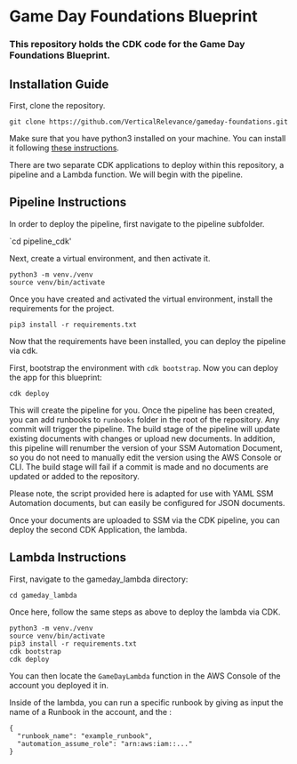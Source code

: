 # Game Day Foundations Blueprint

### This repository holds the CDK code for the Game Day Foundations Blueprint.

## Installation Guide
First, clone the repository.

`git clone https://github.com/VerticalRelevance/gameday-foundations.git`

Make sure that you have python3 installed on your machine. You can install it following [these instructions](https://www.python.org/downloads/). 

There are two separate CDK applications to deploy within this repository, a pipeline and a Lambda function. We will begin with the pipeline.

## Pipeline Instructions

In order to deploy the pipeline, first navigate to the pipeline subfolder.

`cd pipeline_cdk'

Next, create a virtual environment, and then activate it. 

```
python3 -m venv./venv
source venv/bin/activate
```

Once you have created and activated the virtual environment, install the requirements for the project.

`pip3 install -r requirements.txt`

Now that the requirements have been installed, you can deploy the pipeline via cdk.

First, bootstrap the environment with `cdk bootstrap`. Now you can deploy the app for this blueprint:

`cdk deploy`

This will create the pipeline for you. Once the pipeline has been created, you can add runbooks to `runbooks` folder in the root of the 
repository. Any commit will trigger the pipeline. The build stage of the pipeline will update existing documents with changes or upload new documents. In addition, this pipeline will renumber the version of your SSM Automation Document, so you do not need to manually edit the version using the AWS Console or CLI. The build stage will fail if a commit is made and no documents are updated or added to the repository.

Please note, the script provided here is adapted for use with YAML SSM Automation documents, but can easily be configured for JSON documents. 

Once your documents are uploaded to SSM via the CDK pipeline, you can deploy the second CDK Application, the lambda.

## Lambda Instructions

First, navigate to the gameday_lambda directory:

`cd gameday_lambda`

Once here, follow the same steps as above to deploy the lambda via CDK. 

```
python3 -m venv./venv
source venv/bin/activate
pip3 install -r requirements.txt
cdk bootstrap
cdk deploy
```

You can then locate the `GameDayLambda` function in the AWS Console of the account you deployed it in. 

Inside of the lambda, you can run a specific runbook by giving as input the name of a Runbook in the account, and the :

```
{
  "runbook_name": "example_runbook",
  "automation_assume_role": "arn:aws:iam::..."
}
```
